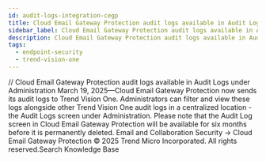 ```yaml
---
id: audit-logs-integration-cegp
title: Cloud Email Gateway Protection audit logs available in Audit Logs under Administration
sidebar_label: Cloud Email Gateway Protection audit logs available in Audit Logs under Administration
description: Cloud Email Gateway Protection audit logs available in Audit Logs under Administration
tags:
  - endpoint-security
  - trend-vision-one
---
```


/*<![CDATA[*/ $('#title').html($('meta[name=map-description]').attr('content')); /*]]>*/ Cloud Email Gateway Protection audit logs available in Audit Logs under Administration March 19, 2025—Cloud Email Gateway Protection now sends its audit logs to Trend Vision One. Administrators can filter and view these logs alongside other Trend Vision One audit logs in a centralized location - the Audit Logs screen under Administration. Please note that the Audit Log screen in Cloud Email Gateway Protection will be available for six months before it is permanently deleted. Email and Collaboration Security → Cloud Email Gateway Protection © 2025 Trend Micro Incorporated. All rights reserved.Search Knowledge Base